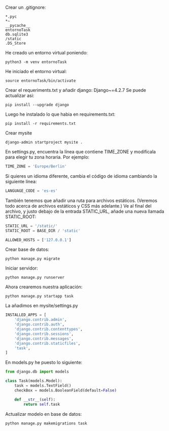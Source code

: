 Crear un .gitignore:

    *.pyc
    *~
    __pycache__
    entornoTask
    db.sqlite3
    /static
    .DS_Store

He creado un entorno virtual poniendo: 
```console
python3 -m venv entornoTask
```

He iniciado el entorno virtual: 
```console
source entornoTask/bin/activate
```

Crear el requeriments.txt y añadir django: Django~=4.2.7
Se puede actualizar asi: 
```console
pip install --upgrade django
```

Luego he instalado lo que habia en requirements.txt: 
```console
pip install -r requirements.txt 
```
Crear mysite
```console
django-admin startproject mysite . 
```

En settings.py, encuentra la línea que contiene TIME_ZONE y modifícala para elegir tu zona horaria. Por ejemplo:

```python
TIME_ZONE = 'Europe/Berlin'
```

Si quieres un idioma diferente, cambia el código de idioma cambiando la siguiente línea:

```python
LANGUAGE_CODE = 'es-es'
```

También tenemos que añadir una ruta para archivos estáticos. (Veremos todo acerca de archivos estáticos y CSS más adelante.) Ve al final del archivo, y justo debajo de la entrada STATIC_URL, añade una nueva llamada STATIC_ROOT:
```python
STATIC_URL = '/static/'
STATIC_ROOT = BASE_DIR / 'static'

ALLOWED_HOSTS = ['127.0.0.1']
```

Crear base de datos:
```console
python manage.py migrate 
```
Iniciar servidor:
```console
python manage.py runserver 
```

Ahora crearemos nuestra aplicación: 
```console
python manage.py startapp task
```

La añadimos en mysite/settings.py

```python
INSTALLED_APPS = [
    'django.contrib.admin',
    'django.contrib.auth',
    'django.contrib.contenttypes',
    'django.contrib.sessions',
    'django.contrib.messages',
    'django.contrib.staticfiles',
    'task',
]
```

En models.py he puesto lo siguiente: 
```python
from django.db import models

class Task(models.Model):
    task = models.TextField()
    checkBox = models.BooleanField(default=False)

    def __str__(self):
        return self.task
```

Actualizar modelo en base de datos:
```console
python manage.py makemigrations task
```